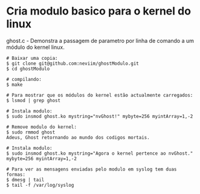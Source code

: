# Cria modulo basico para o kernel do linux


ghost.c - Demonstra a passagem de parametro por linha de comando a um módulo do kernel linux.
	
	# Baixar uma copia:
	$ git clone git@github.com:neviim/ghostModulo.git
	$ cd ghostModulo

	# compilando:
	$ make

	# Para mostrar que os módulos do kernel estão actualmente carregados:
	$ lsmod | grep ghost

	# Instala modulo:
	$ sudo insmod ghost.ko mystring="nvGhost!" mybyte=256 myintArray=1,-2

	# Remove modulo do kernel:
	$ sudo rmmod ghost
	Adeus, Ghost retornando ao mundo dos codigos mortais.

	# Instala modulo:
	$ sudo insmod ghost.ko mystring="Agora o kernel pertence ao nvGhost." mybyte=256 myintArray=1,-2

	# Para ver as mensagens enviadas pelo modulo em syslog tem duas formas:
	$ dmesg | tail
	$ tail -f /var/log/syslog
